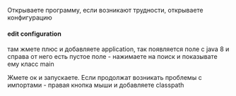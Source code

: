 Открываете программу, если возникают трудности, открываете конфигурацию
#### edit configuration
там жмете плюс и добавляете application, так появляется поле с java 8 и справа от него есть пустое поле - нажимаете на поиск и показывате ему класс main

Жмете ок и запускаете.
Если продолжат возникать проблемы с импортами - правая кнопка мыши и добавляете classpath